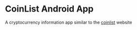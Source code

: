 # CoinList Android App
A cryptocurrency information app similar to the [coinlist](https://github.com/bplaat/coinlist) website
